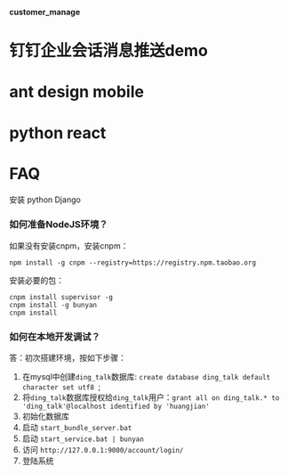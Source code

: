 **customer_manage**
# 钉钉企业会话消息推送demo

# ant design mobile
# python react

# FAQ

安装 python Django

### 如何准备NodeJS环境？ ###

如果没有安装cnpm，安装cnpm：
```
npm install -g cnpm --registry=https://registry.npm.taobao.org 
```

安装必要的包：
```
cnpm install supervisor -g
cnpm install -g bunyan
cnpm install
```

### 如何在本地开发调试？ ###

答：初次搭建环境，按如下步骤：
1. 在mysql中创建`ding_talk`数据库: `create database ding_talk default character set utf8 `;
1. 将`ding_talk`数据库授权给`ding_talk`用户：`grant all on ding_talk.* to 'ding_talk'@localhost identified by 'huangjian'`
1. 初始化数据库
1. 启动 `start_bundle_server.bat`
1. 启动 `start_service.bat | bunyan`
1. 访问 `http://127.0.0.1:9000/account/login/`
1. 登陆系统
